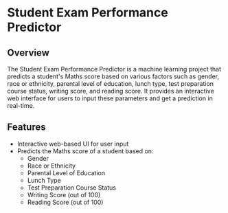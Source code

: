 # Student Exam Performance Predictor

## Overview
The Student Exam Performance Predictor is a machine learning project that predicts a student's Maths score based on various factors such as gender, race or ethnicity, parental level of education, lunch type, test preparation course status, writing score, and reading score. It provides an interactive web interface for users to input these parameters and get a prediction in real-time.

## Features
- Interactive web-based UI for user input
- Predicts the Maths score of a student based on:
  - Gender
  - Race or Ethnicity
  - Parental Level of Education
  - Lunch Type
  - Test Preparation Course Status
  - Writing Score (out of 100)
  - Reading Score (out of 100)